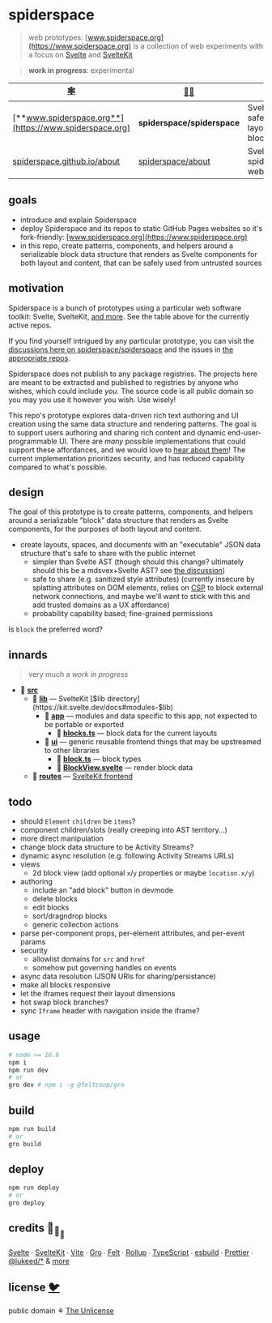 # spiderspace

> web prototypes: [www.spiderspace.org](https://www.spiderspace.org) is a collection of
> web experiments with a focus on
> [Svelte](https://github.com/sveltejs/svelte) and [SvelteKit](https://github.com/sveltejs/kit)

> **work in progress**: experimental

| [🕸️](https://www.spiderspace.org)                                  | [🐙🐱](https://github.com/spiderspace)                    | 🧪                                                                          |
| ------------------------------------------------------------------ | --------------------------------------------------------- | --------------------------------------------------------------------------- |
| [**www.spiderspace.org**](https://www.spiderspace.org)             | **spiderspace/spiderspace**                               | Svelte; safe&serializable layout&content blocks                             |
| [spiderspace.github.io/about](https://spiderspace.github.io/about) | [spiderspace/about](https://github.com/spiderspace/about) | Svelte+[iconify](https://github.com/iconify); spiderspace is web prototypes |

## goals

- introduce and explain Spiderspace
- deploy Spiderspace and its repos to static GitHub Pages websites so it's fork-friendly:
  [www.spiderspace.org](https://www.spiderspace.org)
- in this repo, create patterns, components, and helpers around
  a serializable block data structure that renders as Svelte components for both layout and content,
  that can be safely used from untrusted sources

## motivation

Spiderspace is a bunch of prototypes using a particular web software toolkit:
Svelte, SvelteKit, [and more](#credits-). See the table above for the currently active repos.

If you find yourself intrigued by any particular prototype, you can visit the
[discussions here on spiderspace/spiderspace](https://github.com/spiderspace/spiderspace/discussions)
and the issues in [the appropriate repos](https://github.com/spiderspace).

Spiderspace does not publish to any package registries.
The projects here are meant to be extracted and published to registries by anyone who wishes,
which could include _you_.
The source code is all public domain so you may you use it however you wish. Use wisely!

This repo's prototype explores data-driven rich text authoring and UI creation
using the same data structure and rendering patterns.
The goal is to support users authoring and sharing rich content
and dynamic end-user-programmable UI.
There are _many_ possible implementations that could support these affordances,
and we would love to [hear about them](https://github.com/spiderspace/spiderspace/discussions)!
The current implementation prioritizes security,
and has reduced capability compared to what's possible.

## design

The goal of this prototype is to create patterns, components, and helpers around
a serializable "block" data structure that renders as Svelte components,
for the purposes of both layout and content.

- create layouts, spaces, and documents with an "executable" JSON data structure
  that's safe to share with the public internet
  - simpler than Svelte AST (though should this change? ultimately should this be a mdsvex+Svelte AST?
    see [the discussion](https://github.com/spiderspace/spiderspace/discussions/4))
  - safe to share (e.g. sanitized style attributes)
    (currently insecure by splatting attributes on DOM elements, relies on
    [CSP](https://developer.mozilla.org/en-US/docs/Web/HTTP/Headers/Content-Security-Policy)
    to block external network connections,
    and maybe we'll want to stick with this and add trusted domains as a UX affordance)
  - probability capability based; fine-grained permissions

Is `block` the preferred word?

## innards

> very much a _work in progress_

- 📁 **[src](/src)**
  - 📁 **[lib](/src/lib)** — SvelteKit [$lib directory](https://kit.svelte.dev/docs#modules-$lib)
    - 📁 **[app](/src/lib/app)** — modules and data specific to this app, not expected to be portable or exported
      - 🔷 **[blocks.ts](/src/lib/app/blocks.ts)** — block data for the current layouts
    - 📁 **[ui](/src/lib/ui)** — generic reusable frontend things that may be upstreamed to other libraries
      - 🔷 **[block.ts](/src/lib/ui/block.ts)** — block types
      - 🔶 **[BlockView.svelte](/src/lib/ui/BlockView.svelte)** — render block data
  - 📁 **[routes](/src/routes)** — [SvelteKit frontend](https://kit.svelte.dev/docs#routing)

## todo

- should `Element` `children` be `items`?
- component children/slots (really creeping into AST territory...)
- more direct manipulation
- change block data structure to be Activity Streams?
- dynamic async resolution (e.g. following Activity Streams URLs)
- views
  - 2d block view (add optional `x`/`y` properties or maybe `location.x/y`)
- authoring
  - include an "add block" button in devmode
  - delete blocks
  - edit blocks
  - sort/dragndrop blocks
  - generic collection actions
- parse per-component props, per-element attributes, and per-event params
- security
  - allowlist domains for `src` and `href`
  - somehow put governing handles on events
- async data resolution (JSON URIs for sharing/persistance)
- make all blocks responsive
- let the iframes request their layout dimensions
- hot swap block branches?
- sync `Iframe` header with navigation inside the iframe?

## usage

```bash
# node >= 16.6
npm i
npm run dev
# or
gro dev # npm i -g @feltcoop/gro
```

## build

```bash
npm run build
# or
gro build
```

## deploy

```bash
npm run deploy
# or
gro deploy
```

## credits 🐢<sub>🐢</sub><sub><sub>🐢</sub></sub>

[Svelte](https://github.com/sveltejs/svelte) ∙
[SvelteKit](https://github.com/sveltejs/kit) ∙
[Vite](https://github.com/vitejs/vite) ∙
[Gro](https://github.com/feltcoop/gro) ∙
[Felt](https://github.com/feltcoop/felt) ∙
[Rollup](https://github.com/rollup/rollup) ∙
[TypeScript](https://github.com/microsoft/TypeScript) ∙
[esbuild](https://github.com/evanw/esbuild) ∙
[Prettier](https://github.com/prettier/prettier) ∙
[@lukeed\/\*](https://github.com/lukeed)
& [more](package.json)

## license [🐦](https://wikipedia.org/wiki/Free_and_open-source_software)

public domain ⚘ [The Unlicense](license)
